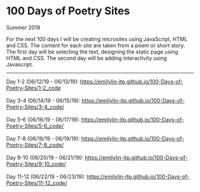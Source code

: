 # 100 Days of Poetry Sites
Summer 2019

For the next 100 days I will be creating microsites using JavaScript, HTML and CSS. The content for each site are taken from a poem or short story. The first day will be selecting the text, designing the static page using HTML and CSS. The second day will be adding interactivity using Javascript.

----

Day 1-2 (06/12/19 - 06/13/19): https://emilylin-itp.github.io/100-Days-of-Poetry-Sites/1-2_code 
<br>
<br>
Day 3-4 (06/14/19 - 06/15/19): https://emilylin-itp.github.io/100-Days-of-Poetry-Sites/3-4_code/ 
<br>
<br>
Day 5-6 (06/16/19 - 06/17/19): https://emilylin-itp.github.io/100-Days-of-Poetry-Sites/5-6_code/ 
<br>
<br>
Day 7-8 (06/18/19 - 06/19/19): https://emilylin-itp.github.io/100-Days-of-Poetry-Sites/7-8_code/ 
<br>
<br>
Day 9-10 (06/20/19 - 06/21/19): https://emilylin-itp.github.io/100-Days-of-Poetry-Sites/9-10_code/ 
<br>
<br>
Day 11-12 (06/22/19 - 06/23/19): https://emilylin-itp.github.io/100-Days-of-Poetry-Sites/11-12_code/ 
